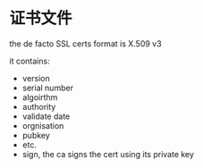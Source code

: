 # 证书文件


<!--
ID: 9a6bf48b-cee7-48d2-8ff9-bba777511345
Status: publish
Date: 2017-05-30T03:38:00
Modified: 2020-05-16T11:58:53
wp_id: 412
-->


the de facto SSL certs format is X.509 v3

it contains:

* version	
* serial number	
* algoirthm	
* authority	
* validate date	
* orgnisation	
* pubkey	
* etc.	
* sign, the ca signs the cert using its private key